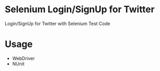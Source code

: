 # Selenium Login/SignUp for Twitter

Login/SignUp for Twitter with Selenium Test Code

# Usage
 + WebDriver 
 + NUnit
 
